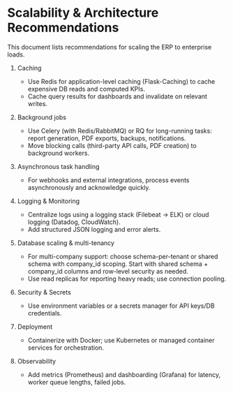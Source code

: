 # Scalability & Architecture Recommendations

This document lists recommendations for scaling the ERP to enterprise loads.

1) Caching
   - Use Redis for application-level caching (Flask-Caching) to cache expensive DB reads and computed KPIs.
   - Cache query results for dashboards and invalidate on relevant writes.

2) Background jobs
   - Use Celery (with Redis/RabbitMQ) or RQ for long-running tasks: report generation, PDF exports, backups, notifications.
   - Move blocking calls (third-party API calls, PDF creation) to background workers.

3) Asynchronous task handling
   - For webhooks and external integrations, process events asynchronously and acknowledge quickly.

4) Logging & Monitoring
   - Centralize logs using a logging stack (Filebeat -> ELK) or cloud logging (Datadog, CloudWatch).
   - Add structured JSON logging and error alerts.

5) Database scaling & multi-tenancy
   - For multi-company support: choose schema-per-tenant or shared schema with company_id scoping. Start with shared schema + company_id columns and row-level security as needed.
   - Use read replicas for reporting heavy reads; use connection pooling.

6) Security & Secrets
   - Use environment variables or a secrets manager for API keys/DB credentials.

7) Deployment
   - Containerize with Docker; use Kubernetes or managed container services for orchestration.

8) Observability
   - Add metrics (Prometheus) and dashboarding (Grafana) for latency, worker queue lengths, failed jobs.
